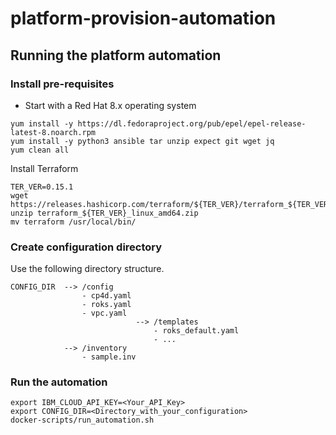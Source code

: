 # platform-provision-automation

## Running the platform automation

### Install pre-requisites
* Start with a Red Hat 8.x operating system
```
yum install -y https://dl.fedoraproject.org/pub/epel/epel-release-latest-8.noarch.rpm
yum install -y python3 ansible tar unzip expect git wget jq
yum clean all
```

Install Terraform
```
TER_VER=0.15.1
wget https://releases.hashicorp.com/terraform/${TER_VER}/terraform_${TER_VER}_linux_amd64.zip
unzip terraform_${TER_VER}_linux_amd64.zip
mv terraform /usr/local/bin/
```

### Create configuration directory
Use the following directory structure.
```
CONFIG_DIR  --> /config
                - cp4d.yaml
                - roks.yaml
                - vpc.yaml
                            --> /templates
                                - roks_default.yaml
                                - ...
            --> /inventory
                - sample.inv
```

### Run the automation
```
export IBM_CLOUD_API_KEY=<Your_API_Key>
export CONFIG_DIR=<Directory_with_your_configuration>
docker-scripts/run_automation.sh
```

